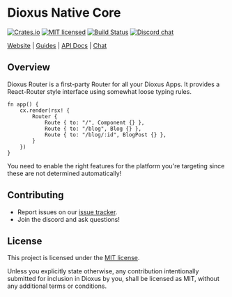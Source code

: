 # Dioxus Native Core

[![Crates.io][crates-badge]][crates-url]
[![MIT licensed][mit-badge]][mit-url]
[![Build Status][actions-badge]][actions-url]
[![Discord chat][discord-badge]][discord-url]

[crates-badge]: https://img.shields.io/crates/v/dioxus-router.svg
[crates-url]: https://crates.io/crates/dioxus-router

[mit-badge]: https://img.shields.io/badge/license-MIT-blue.svg
[mit-url]: https://github.com/dioxuslabs/dioxus/blob/master/LICENSE

[actions-badge]: https://github.com/dioxuslabs/dioxus/actions/workflows/main.yml/badge.svg
[actions-url]: https://github.com/dioxuslabs/dioxus/actions?query=workflow%3ACI+branch%3Amaster

[discord-badge]: https://img.shields.io/discord/899851952891002890.svg?logo=discord&style=flat-square
[discord-url]: https://discord.gg/XgGxMSkvUM

[Website](https://dioxuslabs.com) |
[Guides](https://dioxuslabs.com/guide/) |
[API Docs](https://docs.rs/dioxus-router/latest/dioxus-router) |
[Chat](https://discord.gg/XgGxMSkvUM)


## Overview

Dioxus Router is a first-party Router for all your Dioxus Apps. It provides a React-Router style interface using somewhat loose typing rules.

```rust, ignore
fn app() {
    cx.render(rsx! {
        Router {
            Route { to: "/", Component {} },
            Route { to: "/blog", Blog {} },
            Route { to: "/blog/:id", BlogPost {} },
        }
    })
}
```

You need to enable the right features for the platform you're targeting since these are not determined automatically!

## Contributing

- Report issues on our [issue tracker](https://github.com/dioxuslabs/dioxus/issues).
- Join the discord and ask questions!

## License
This project is licensed under the [MIT license].

[mit license]: https://github.com/DioxusLabs/dioxus/blob/master/LICENSE-MIT

Unless you explicitly state otherwise, any contribution intentionally submitted
for inclusion in Dioxus by you, shall be licensed as MIT, without any additional
terms or conditions.

